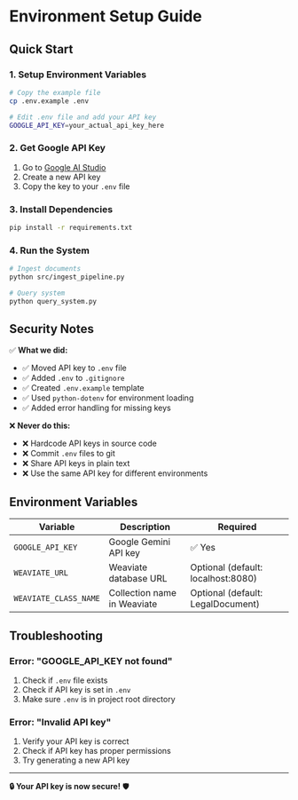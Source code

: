 # Environment Setup Guide

## Quick Start

### 1. Setup Environment Variables

```bash
# Copy the example file
cp .env.example .env

# Edit .env file and add your API key
GOOGLE_API_KEY=your_actual_api_key_here
```

### 2. Get Google API Key

1. Go to [Google AI Studio](https://makersuite.google.com/app/apikey)
2. Create a new API key
3. Copy the key to your `.env` file

### 3. Install Dependencies

```bash
pip install -r requirements.txt
```

### 4. Run the System

```bash
# Ingest documents
python src/ingest_pipeline.py

# Query system
python query_system.py
```

## Security Notes

✅ **What we did:**
- ✅ Moved API key to `.env` file
- ✅ Added `.env` to `.gitignore`
- ✅ Created `.env.example` template
- ✅ Used `python-dotenv` for environment loading
- ✅ Added error handling for missing keys

❌ **Never do this:**
- ❌ Hardcode API keys in source code
- ❌ Commit `.env` files to git
- ❌ Share API keys in plain text
- ❌ Use the same API key for different environments

## Environment Variables

| Variable | Description | Required |
|----------|-------------|----------|
| `GOOGLE_API_KEY` | Google Gemini API key | ✅ Yes |
| `WEAVIATE_URL` | Weaviate database URL | Optional (default: localhost:8080) |
| `WEAVIATE_CLASS_NAME` | Collection name in Weaviate | Optional (default: LegalDocument) |

## Troubleshooting

### Error: "GOOGLE_API_KEY not found"
1. Check if `.env` file exists
2. Check if API key is set in `.env`
3. Make sure `.env` is in project root directory

### Error: "Invalid API key"
1. Verify your API key is correct
2. Check if API key has proper permissions
3. Try generating a new API key

---
**🔒 Your API key is now secure!** 🛡️
